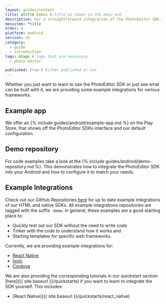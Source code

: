 ```yaml
---
layout: guides/content
title: &title Demos # title as shown in the menu and 
description: For a straightforward integration of the PhotoEditor SDK, see our set of example integrations for various frameworks like React Native, Ionic or Cordova.
menuitem: *title
order: 4
platform: android
version: v5
category: 
  - guide
  - introduction
tags: &tags # tags that are necessary
  - photo editor 

published: true # Either published or not 
---
```



Whether you just want to learn to use the PhotoEditor SDK or just see what can be built with it, we are providing some example integrations for various frameworks.

## Example app

We offer an {% include guides/android/example-app.md %} on the Play Store, that shows off the PhotoEditor SDKs interface and our default configuration.

## Demo repository
For code examples take a look at the {% include guides/android/demo-repository.md %}. This demonstrates how to integrate the PhotoEditor SDK into your Android and how to configure it to match your needs.

## Example Integrations

Check out our GitHub Repositories [here](https://github.com/imgly/) for up to date example integrations of our HTML and native SDKs. 
All example integrations repositories are tagged with the suffix `-demo`. In general, these examples are a good starting place to:

 * Quickly test out our SDK without the need to write code
 * Tinker with the code to understand how it works and
 * Starting templates for specific web frameworks.

 Currently, we are providing example integrations for:

  * [React Native](https://github.com/imgly/pesdk-react-native-demo) 
  * [Ionic](https://github.com/imgly/pesdk-ionic-demo)
  * [Cordova](https://github.com/imgly/pesdk-cordova-demo)

We are also providing the corresponding tutorials in our quickstart section [here]({{ site.baseurl }}/quickstarts) if you want to learn to integrate the SDK yourself. This includes:

  * [React Native]({{ site.baseurl }}/quickstarts/react_native)
